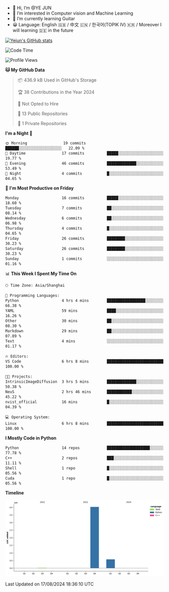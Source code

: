 - 👋 Hi, I’m @YE JUN
- 👀 I’m interested in Computer vision and Machine Learning
- 🌱 I’m currently learning Guitar
- 😀 Language: English 🇬🇧 / 中文 🇨🇳 / 한국어(TOPIK IV) 🇰🇷 / Moreover I will learning 🇩🇪 in the future


<!-- <img height="195px" src="https://github-readme-stats.vercel.app/api?username=yejun688&count_private=true&show_icons=true&hide_rank=true&title_color=0969da&bg_color=ffffff00&text_color=57606a&disable_animations=true"><img height="195px" src="https://github-readme-stats.vercel.app/api/top-langs?username=yejun688&layout=compact&title_color=0969da&bg_color=ffffff00&text_color=57606a"> -->

[![Yejun's GitHub stats](https://github-readme-stats.vercel.app/api?username=yejun688)](https://github.com/yejun688/github-readme-stats)

<!---
yejun688/yejun688 is a ✨ special ✨ repository because its `README.md` (this file) appears on your GitHub profile.
You can click the Preview link to take a look at your changes.
--->

<!--START_SECTION:waka-->
![Code Time](http://img.shields.io/badge/Code%20Time-221%20hrs-blue)

![Profile Views](http://img.shields.io/badge/Profile%20Views-117-blue)

**🐱 My GitHub Data** 

> 📦 436.9 kB Used in GitHub's Storage 
 > 
> 🏆 38 Contributions in the Year 2024
 > 
> 🚫 Not Opted to Hire
 > 
> 📜 13 Public Repositories 
 > 
> 🔑 1 Private Repositories 
 > 
**I'm a Night 🦉** 

```text
🌞 Morning                19 commits          ██████░░░░░░░░░░░░░░░░░░░   22.09 % 
🌆 Daytime                17 commits          █████░░░░░░░░░░░░░░░░░░░░   19.77 % 
🌃 Evening                46 commits          █████████████░░░░░░░░░░░░   53.49 % 
🌙 Night                  4 commits           █░░░░░░░░░░░░░░░░░░░░░░░░   04.65 % 
```
📅 **I'm Most Productive on Friday** 

```text
Monday                   16 commits          █████░░░░░░░░░░░░░░░░░░░░   18.60 % 
Tuesday                  7 commits           ██░░░░░░░░░░░░░░░░░░░░░░░   08.14 % 
Wednesday                6 commits           ██░░░░░░░░░░░░░░░░░░░░░░░   06.98 % 
Thursday                 4 commits           █░░░░░░░░░░░░░░░░░░░░░░░░   04.65 % 
Friday                   26 commits          ████████░░░░░░░░░░░░░░░░░   30.23 % 
Saturday                 26 commits          ████████░░░░░░░░░░░░░░░░░   30.23 % 
Sunday                   1 commits           ░░░░░░░░░░░░░░░░░░░░░░░░░   01.16 % 
```


📊 **This Week I Spent My Time On** 

```text
🕑︎ Time Zone: Asia/Shanghai

💬 Programming Languages: 
Python                   4 hrs 4 mins        █████████████████░░░░░░░░   66.38 % 
YAML                     59 mins             ████░░░░░░░░░░░░░░░░░░░░░   16.26 % 
Other                    30 mins             ██░░░░░░░░░░░░░░░░░░░░░░░   08.30 % 
Markdown                 29 mins             ██░░░░░░░░░░░░░░░░░░░░░░░   07.89 % 
Text                     4 mins              ░░░░░░░░░░░░░░░░░░░░░░░░░   01.17 % 

🔥 Editors: 
VS Code                  6 hrs 8 mins        █████████████████████████   100.00 % 

🐱‍💻 Projects: 
IntrinsicImageDiffusion  3 hrs 5 mins        █████████████░░░░░░░░░░░░   50.38 % 
NeuS                     2 hrs 46 mins       ███████████░░░░░░░░░░░░░░   45.22 % 
nvist_official           16 mins             █░░░░░░░░░░░░░░░░░░░░░░░░   04.39 % 

💻 Operating System: 
Linux                    6 hrs 8 mins        █████████████████████████   100.00 % 
```

**I Mostly Code in Python** 

```text
Python                   14 repos            ███████████████████░░░░░░   77.78 % 
C++                      2 repos             ███░░░░░░░░░░░░░░░░░░░░░░   11.11 % 
Shell                    1 repo              █░░░░░░░░░░░░░░░░░░░░░░░░   05.56 % 
Cuda                     1 repo              █░░░░░░░░░░░░░░░░░░░░░░░░   05.56 % 
```



**Timeline**

![Lines of Code chart](https://raw.githubusercontent.com/yejun688/yejun688/main/assets/bar_graph.png)


 Last Updated on 17/08/2024 18:36:10 UTC
<!--END_SECTION:waka-->
